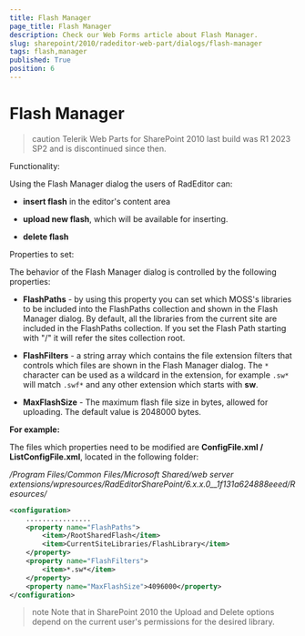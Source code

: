 ```yaml
---
title: Flash Manager
page_title: Flash Manager
description: Check our Web Forms article about Flash Manager.
slug: sharepoint/2010/radeditor-web-part/dialogs/flash-manager
tags: flash,manager
published: True
position: 6
---
```


# Flash Manager

>caution Telerik Web Parts for SharePoint 2010 last build was R1 2023 SP2 and is discontinued since then.

Functionality:

Using the Flash Manager dialog the users of RadEditor can:

* **insert flash** in the editor's content area

* **upload new flash**, which will be available for inserting.

* **delete flash**

Properties to set: 

The behavior of the Flash Manager dialog is controlled by the following properties:

* **FlashPaths** - by using this property you can set which MOSS's libraries to be included into the FlashPaths collection and shown in the Flash Manager dialog. By default, all the libraries from the current site are included in the FlashPaths collection. If you set the Flash Path starting with "/" it will refer the sites collection root.

* **FlashFilters** - a string array which contains the file extension filters that controls which files are shown in the Flash Manager dialog. The `*` character can be used as a wildcard in the extension, for example `.sw*` will match `.swf*` and any other extension which starts with **sw**.

* **MaxFlashSize** - The maximum flash file size in bytes, allowed for uploading. The default value is 2048000 bytes.

**For example:**

The files which properties need to be modified are **ConfigFile.xml / ListConfigFile.xml**, located in the following folder:

_/Program Files/Common Files/Microsoft Shared/web server extensions/wpresources/RadEditorSharePoint/6.x.x.0__1f131a624888eeed/Resources/_

````XML
<configuration> 
    ................ 
    <property name="FlashPaths">     
        <item>/RootSharedFlash</item>  
        <item>CurrentSiteLibraries/FlashLibrary</item> 
    </property> 
    <property name="FlashFilters">  
        <item>*.sw*</item> 
    </property> 
    <property name="MaxFlashSize">4096000</property>
</configuration>
````

>note Note that in SharePoint 2010 the Upload and Delete options depend on the current user's permissions for the desired library.

